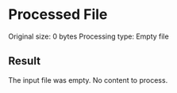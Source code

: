 # Processed File

Original size: 0 bytes
Processing type: Empty file

## Result

The input file was empty. No content to process.
